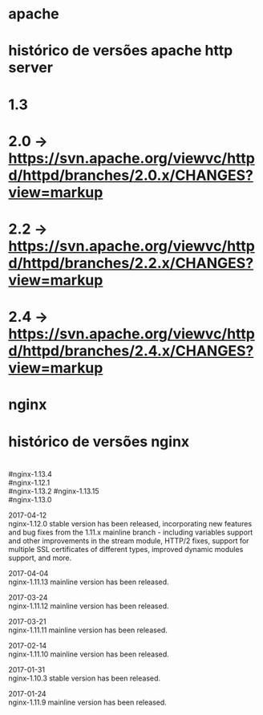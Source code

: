 # apache
# histórico de versões apache http server
# 1.3	
# 2.0	 -> https://svn.apache.org/viewvc/httpd/httpd/branches/2.0.x/CHANGES?view=markup
# 2.2	 -> https://svn.apache.org/viewvc/httpd/httpd/branches/2.2.x/CHANGES?view=markup
# 2.4	 -> https://svn.apache.org/viewvc/httpd/httpd/branches/2.4.x/CHANGES?view=markup
#
# nginx
# histórico de versões nginx 
# 
#nginx-1.13.4	
#nginx-1.12.1	
#nginx-1.13.2
#nginx-1.13.15	
#nginx-1.13.0

2017-04-12	
nginx-1.12.0 stable version has been released, incorporating new features and bug fixes from the 1.11.x mainline branch - including variables support and other improvements in the stream module, HTTP/2 fixes, support for multiple SSL certificates of different types, improved dynamic modules support, and more.

2017-04-04	
nginx-1.11.13 mainline version has been released.

2017-03-24	
nginx-1.11.12 mainline version has been released.

2017-03-21	
nginx-1.11.11 mainline version has been released.

2017-02-14	
nginx-1.11.10 mainline version has been released.

2017-01-31	
nginx-1.10.3 stable version has been released.

2017-01-24	
nginx-1.11.9 mainline version has been released.

